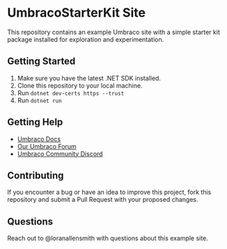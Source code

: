 # UmbracoStarterKit Site

This repository contains an example Umbraco site with a simple starter kit package installed for exploration and experimentation.

## Getting Started

1. Make sure you have the latest .NET SDK installed.
2. Clone this repository to your local machine.
3. Run `dotnet dev-certs https --trust`
4. Run `dotnet run`

## Getting Help

- [Umbraco Docs](https://docs.umbraco.com)
- [Our Umbraco Forum](https://our.umbraco.com)
- [Umbraco Community Discord](https://discord.umbraco.com)

## Contributing

If you encounter a bug or have an idea to improve this project, fork this repository and submit a Pull Request with your proposed changes.

## Questions

Reach out to @loranallensmith with questions about this example site.